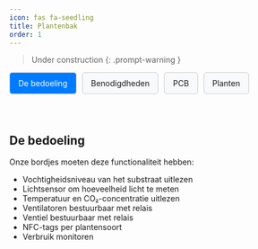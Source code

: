 ```yaml
---
icon: fas fa-seedling
title: Plantenbak
order: 1
---
```


> Under construction
{: .prompt-warning }

<style>
    .nav-tabs {
        display: flex;
        list-style: none;
        padding: 0;
        gap: 10px;
        margin-bottom: 20px;
    }

    .nav-tabs .nav-item {
        cursor: pointer;
        padding: 10px 15px;
        border: 1px solid #ccc;
        border-radius: 5px;
        background: #f8f9fa;
        transition: background 0.3s, color 0.3s;
    }

    .nav-tabs .nav-item.active {
        background: #007bff;
        color: white;
    }

    .tab-section {
        display: none;
        padding-top: 20px;
    }

    .tab-section.active {
        display: block;
    }

    .pcb-container {
        display: flex;
        justify-content: center;
        gap: 10px;
        align-items: center;
        text-align: center;
        margin-top: 20px;
    }

    .pcb-container img {
        width: 40%;
    }
</style>

<ul class="nav-tabs">
    <li class="nav-item active" data-target="section-bedoeling">De bedoeling</li>
    <li class="nav-item" data-target="section-benodigdheden">Benodigdheden</li>
    <li class="nav-item" data-target="section-pcb">PCB</li>
    <li class="nav-item" data-target="section-planten">Planten</li>
</ul>

<div id="section-bedoeling" class="tab-section active">
    <h2>De bedoeling</h2>
    <p>Onze bordjes moeten deze functionaliteit hebben:</p>
    <ul>
        <li>Vochtigheidsniveau van het substraat uitlezen</li>
        <li>Lichtsensor om hoeveelheid licht te meten</li>
        <li>Temperatuur en CO₂-concentratie uitlezen</li>
        <li>Ventilatoren bestuurbaar met relais</li>
        <li>Ventiel bestuurbaar met relais</li>
        <li>NFC-tags per plantensoort</li>
        <li>Verbruik monitoren</li>
    </ul>
</div>

<div id="section-benodigdheden" class="tab-section">
    <h2>Benodigdheden</h2>
    <p>Om onze slimme plantenbak te bouwen en te verbeteren, gebruiken we de volgende onderdelen en materialen:</p>

    <h3>Elektronische componenten</h3>
    <ul>
        <li><b>ESP-WROOM-32</b> – Microcontroller met Wi-Fi- en Bluetooth-functionaliteit</li>
        <li><b>Capacitive soil moisture sensor</b> – Meet het vochtgehalte van het substraat</li>
        <li><b>GY-SCD40 module</b> – Meet CO₂-concentratie</li>
        <li><b>NFC-reader PN532</b> – Voor interactie met NFC-tags</li>
        <li><b>NFC-tags</b> – Voor identificatie en automatisering per plantensoort</li>
        <li><b>PCB's</b> – Per bak één PCB</li>
        <li><b>BH1750 lichtsensor</b> – Meet de lichtintensiteit</li>
        <li><b>Ventilatoren (12V)</b> – Voor luchtcirculatie en koeling</li>
        <li><b>Relais SR5</b> – Om ventilatoren te schakelen</li>
        <li><b>MP1584</b> – DC-DC buck converter: 12V → 5V</li>
        <li><b>Dupont kabels</b> – Voor verbindingen met sensoren</li>
        <li><b>5V relais</b> – Om een ventiel te schakelen</li>
        <li><b>Power-monitoring bord</b> - Om het verbruik te meten</li>
    </ul>

    <h3>Materialen</h3>
    <ul>
        <li><b>Rockwol</b> – Substraat voor hydrocultuur</li>
        <li><b>Potjes</b> – Voor het kweken van planten</li>
        <li><b>Kokosvezel</b> – Alternatief groeimedium</li>
        <li><b>Plantenvoeding</b> – Essentiële voedingsstoffen voor gezonde plantengroei</li>
        <li><b>Bloempotjes</b> – Voor individuele planten in te zaaien</li>
        <li><b>Hydrokorrels</b> – Voor wateropslag en beluchting van de wortels</li>
        <li><b>Witte verf</b> - Witte binnenkast zorgt voor optimale reflectie en lichtverdeling</li>
    </ul>
</div>

<div id="section-pcb" class="tab-section">
    <h2>PCB</h2>
    <div class="pcb-container">
        <img src="{{ site.baseurl }}/assets/img/pb_front.png" alt="PCB Front">
        <img src="{{ site.baseurl }}/assets/img/pb_back.png" alt="PCB Back">
    </div>
</div>

<div id="section-planten" class="tab-section">
    <h2>Planten</h2>
    <p>We kozen deze soorten:</p>
    <ul>
        <li>Koriander</li>
        <li>Basilicum</li>
        <li>Oregano</li>
        <li>Snijsla</li>
        <li>Munt</li>
    </ul>
    <p>Volgens ons zijn dit handige, veelzijdige gewassen om beschikbaar te hebben in de keuken. Ze zijn ook relatief makkelijk te groeien.</p>
</div>

<script>
document.addEventListener('DOMContentLoaded', function() {
    // Add click event to all tab items
    document.querySelectorAll('.nav-tabs .nav-item').forEach(function(tab) {
        tab.addEventListener('click', function() {
            // Remove active class from all tabs and sections
            document.querySelectorAll('.nav-tabs .nav-item').forEach(function(item) {
                item.classList.remove('active');
            });
            document.querySelectorAll('.tab-section').forEach(function(section) {
                section.classList.remove('active');
            });
            
            // Add active class to clicked tab
            this.classList.add('active');
            
            // Get target section ID and show it
            var targetId = this.getAttribute('data-target');
            document.getElementById(targetId).classList.add('active');
        });
    });
});
</script>
